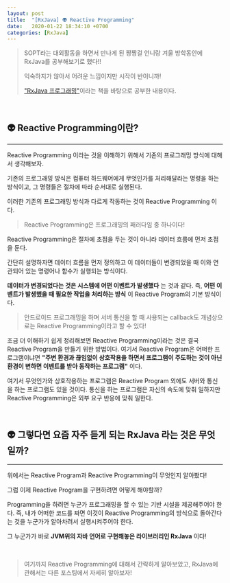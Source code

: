 ```yaml
---
layout: post
title:  "[RxJava] 👽 Reactive Programming"
date:   2020-01-22 18:34:10 +0700
categories: [RxJava]
---
```


> SOPT라는 대외활동을 하면서 만나게 된 짱짱걸 언니랑 겨울 방학동안에 RxJava를 공부해보기로 했다!! 
>
> 익숙하지가 않아서 어려운 느낌이지만 시작이 반이니까!
>
> ["RxJava 프로그래밍"](https://www.aladin.co.kr/shop/wproduct.aspx?ItemId=116852658)이라는 책을 바탕으로 공부한 내용이다.

<br>

## 👽 Reactive Programming이란?
---

Reactive Programming 이라는 것을 이해하기 위해서 기존의 프로그래밍 방식에 대해서 생각해보자.

기존의 프로그래밍 방식은 컴퓨터 하드웨어에게 무엇인가를 처리해달라는 명령을 하는 방식이고, 그 명령들은 절차에 따라 순서대로 실행된다.

이러한 기존의 프로그래밍 방식과 다르게 작동하는 것이 Reactive Programming 이다. 

> Reactive Programming은 프로그래밍의 패러다임 중 하나이다!

Reactive Programming은 절차에 초점을 두는 것이 아니라 데이터 흐름에 먼저 초점을 둔다.

간단히 설명하자면 데이터 흐름을 먼저 정의하고 이 데이터들이 변경되었을 때 이와 연관되어 있는 명령어나 함수가 실행되는 방식이다. 

__데이터가 변경되었다는 것은 시스템에 어떤 이벤트가 발생했다__ 는 것과 같다. 즉, __어떤 이벤트가 발생했을 때 필요한 작업을 처리하는 방식__ 이 Reactive Program의 기본 방식이다.

> 안드로이드 프로그래밍을 하며 서버 통신을 할 때 사용되는 callback도 개념상으로는 Reactive Programming이라고 할 수 있다!

조금 더 이해하기 쉽게 정리해보면 Reactive Programming이라는 것은 결국 Reactive Program을 만들기 위한 방법이다. 여기서 Reactive Program은 어떠한 프로그램이냐면 __"주변 환경과 끊임없이 상호작용을 하면서 프로그램이 주도하는 것이 아닌 환경이 변하면 이벤트를 받아 동작하는 프로그램"__ 이다. 

여기서 무엇인가와 상호작용하는 프로그램은 Reactive Program 외에도 서버와 통신을 하는 프로그램도 있을 것이다. 통신을 하는 프로그램은 자신의 속도에 맞춰 일하지만 Reactive Programming은 외부 요구 반응에 맞춰 일한다.

<br>

## 👽 그렇다면 요즘 자주 듣게 되는 RxJava 라는 것은 무엇일까?
---

위에서는 Reactive Program과 Reactive Programming이 무엇인지 알아봤다!

그럼 이제 Reactive Program을 구현하려면 어떻게 해야할까? 

Programming을 하려면 누군가 프로그래밍을 할 수 있는 기반 시설을 제공해주어야 한다. 즉, 내가 어떠한 코드를 짜면 이것이 Reactive Programming의 방식으로 돌아간다는 것을 누군가가 알아차려서 실행시켜주어야 한다.

그 누군가가 바로 __JVM위의 자바 언어로 구현해놓은 라이브러리인 RxJava__ 이다!

<br>

> 여기까지 Reactive Programming에 대해서 간략하게 알아보았고, RxJava에 관해서는 다른 포스팅에서 자세히 알아보자!

<br>
